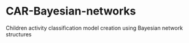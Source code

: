 # CAR-Bayesian-networks
Children activity classification model creation using Bayesian network structures
